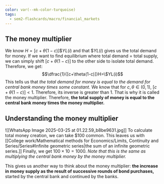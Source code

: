```yaml
---
color: var(--mk-color-turquoise)
tags:
  - sem2-flashcards/macro/financial_markets
---
```


## The money multiplier
We know $H=[c+\theta(1-c)]\$YL(i)$ and that $\$YL(i)$ gives us the total demand for money. If we want to find equilibrium where total demand = total supply, we can simply shift $[c+\theta(1-c)]$ to the other side to isolate total demand. Therefore, we get:
$$\dfrac{1}{[c+\theta(1-c)]}H=\$YL(i)$$
This tells us that *the total demand for money is equal to the demand for central bank money times some constant.* We know that for $c, \theta \in(0,1)$, $[c+\theta(1-c)]<1$. Therefore, its inverse is greater than 1. That is why it is called the money multiplier. Therefore, **the total supply of money is equal to the central bank money times the money multiplier.**

## Understanding the money multiplier
![[WhatsApp Image 2025-03-25 at 01.22.59_b8be9631.jpg]]
To calculate total money creation, we can take $\$100$ common. This leaves us with [[College work/Mathematical methods for Economics/Limits, Continuity and Series/Series#Infinite geometric series|the sum of an infinite geometric series.]] Finally, we get $100\times 10 = 1000$. *Note that this is the same as multiplying the central bank money by the money multiplier.*

This gives us another way to think about the money multiplier: **the increase in money supply as the result of successive rounds of bond purchases,** started by the central bank and continued by the banks.